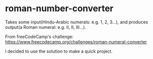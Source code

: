# roman-number-converter
Takes some input(Hindu-Arabic numerals: e.g. 1, 2, 3...), and produces output(a Roman numeral: e.g. II, II, III...).

From freeCodeCamp's challenge:
https://www.freecodecamp.org/challenges/roman-numeral-converter

I decided to use the solution to make a quick project. 
